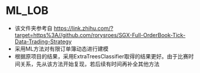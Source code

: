 # ML_LOB
- 该文件夹参考自 https://link.zhihu.com/?target=https%3A//github.com/rorysroes/SGX-Full-OrderBook-Tick-Data-Trading-Strategy 
- 采用ML方法对有限订单簿动态进行建模
- 根据原项目的结果，采用ExtraTreesClassifier取得的结果更好。由于比赛时间关系，先从该方法开始复现，若后续有时间再补全其他方法

